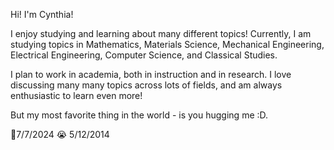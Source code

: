 Hi! I'm Cynthia!

I enjoy studying and learning about many different topics! Currently, I am studying topics in Mathematics, Materials Science, Mechanical Engineering, Electrical Engineering, Computer Science, and Classical Studies.


I plan to work in academia, both in instruction and in research. I love discussing many many topics across lots of fields, and am always enthusiastic to learn even more!


But my most favorite thing in the world - is you hugging me :D.

🌹7/7/2024
😭 5/12/2014
